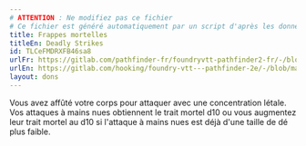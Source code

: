 ```yaml
---
# ATTENTION : Ne modifiez pas ce fichier
# Ce fichier est généré automatiquement par un script d'après les données du module Foundry VTT officiel et de sa traduction
title: Frappes mortelles
titleEn: Deadly Strikes
id: TLCeFMDRXFB46sa8
urlFr: https://gitlab.com/pathfinder-fr/foundryvtt-pathfinder2-fr/-/blob/master/data/feats/TLCeFMDRXFB46sa8.htm
urlEn: https://gitlab.com/hooking/foundry-vtt---pathfinder-2e/-/blob/master/packs/data/feats.db/deadly-strikes.json
layout: dons
---
```

Vous avez affûté votre corps pour attaquer avec une concentration létale. Vos attaques à mains nues obtiennent le trait mortel d10 ou vous augmentez leur trait mortel au d10 si l'attaque à mains nues est déjà d'une taille de dé plus faible.
